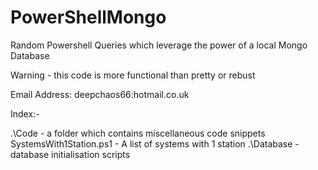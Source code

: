 # PowerShellMongo
Random Powershell Queries which leverage the power of a local Mongo Database

Warning - this code is more functional than pretty or rebust

Email Address: deepchaos66:hotmail.co.uk

Index:-

.\Code - a folder which contains miscellaneous code snippets
	SystemsWith1Station.ps1	- A list of systems with 1 station
.\Database - database initialisation scripts
